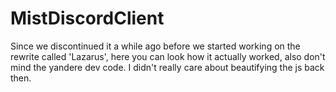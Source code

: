 # MistDiscordClient
Since we discontinued it a while ago before we started working on the rewrite called 'Lazarus', here you can look how it actually worked, also don't mind the yandere dev code. I didn't really care about beautifying the js back then.
